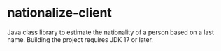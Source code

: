 nationalize-client
==================

Java class library to estimate the nationality of a person based on a last name.
Building the project requires JDK 17 or later.